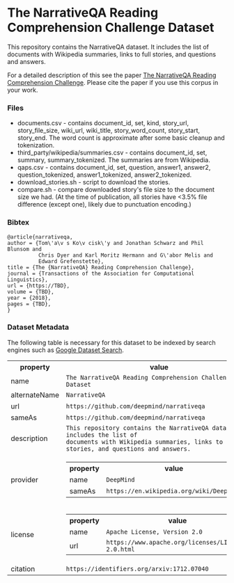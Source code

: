# The NarrativeQA Reading Comprehension Challenge Dataset

This repository contains the NarrativeQA dataset. It includes the list of
documents with Wikipedia summaries, links to full stories, and questions and
answers.

For a detailed description of this see the paper
[The NarrativeQA Reading Comprehension
Challenge](https://arxiv.org/abs/1712.07040).  Please cite the paper if you use
this corpus in your work.


### Files

* documents.csv - contains document_id, set, kind, story_url, story_file_size,
  wiki_url, wiki_title, story_word_count, story_start, story_end. The word count
  is approximate after some basic cleanup and tokenization.
* third_party/wikipedia/summaries.csv - contains document_id, set, summary,
  summary_tokenized. The summaries are from Wikipedia.
* qaps.csv - contains document_id, set, question, answer1, answer2,
  question_tokenized, answer1_tokenized, answer2_tokenized.
* download_stories.sh - script to download the stories.
* compare.sh - compare downloaded story's file size to the document size we had.
  (At the time of publication, all stories have <3.5% file difference (except
  one), likely due to punctuation encoding.)

### Bibtex

```
@article{narrativeqa,
author = {Tom\'a\v s Ko\v cisk\'y and Jonathan Schwarz and Phil Blunsom and
          Chris Dyer and Karl Moritz Hermann and G\'abor Melis and
          Edward Grefenstette},
title = {The {NarrativeQA} Reading Comprehension Challenge},
journal = {Transactions of the Association for Computational Linguistics},
url = {https://TBD},
volume = {TBD},
year = {2018},
pages = {TBD},
}
```

### Dataset Metadata
The following table is necessary for this dataset to be indexed by search
engines such as <a href="https://g.co/datasetsearch">Google Dataset Search</a>.
<div itemscope itemtype="http://schema.org/Dataset">
<table>
  <tr>
    <th>property</th>
    <th>value</th>
  </tr>
  <tr>
    <td>name</td>
    <td><code itemprop="name">The NarrativeQA Reading Comprehension Challenge Dataset</code></td>
  </tr>
  <tr>
    <td>alternateName</td>
    <td><code itemprop="alternateName">NarrativeQA</code></td>
  </tr>
  <tr>
    <td>url</td>
    <td><code itemprop="url">https://github.com/deepmind/narrativeqa</code></td>
  </tr>
  <tr>
    <td>sameAs</td>
    <td><code itemprop="sameAs">https://github.com/deepmind/narrativeqa</code></td>
  </tr>
  <tr>
    <td>description</td>
    <td><code itemprop="description">This repository contains the NarrativeQA dataset. It includes the list of
documents with Wikipedia summaries, links to full stories, and questions and answers.</code></td>
  </tr>
  <tr>
    <td>provider</td>
    <td>
      <div itemscope itemtype="http://schema.org/Organization" itemprop="provider">
        <table>
          <tr>
            <th>property</th>
            <th>value</th>
          </tr>
          <tr>
            <td>name</td>
            <td><code itemprop="name">DeepMind</code></td>
          </tr>
          <tr>
            <td>sameAs</td>
            <td><code itemprop="sameAs">https://en.wikipedia.org/wiki/DeepMind</code></td>
          </tr>
        </table>
      </div>
    </td>
  </tr>
  <tr>
    <td>license</td>
    <td>
      <div itemscope itemtype="http://schema.org/CreativeWork" itemprop="license">
        <table>
          <tr>
            <th>property</th>
            <th>value</th>
          </tr>
          <tr>
            <td>name</td>
            <td><code itemprop="name">Apache License, Version 2.0</code></td>
          </tr>
          <tr>
            <td>url</td>
            <td><code itemprop="url">https://www.apache.org/licenses/LICENSE-2.0.html</code></td>
          </tr>
        </table>
      </div>
    </td>
  </tr>
  <tr>
    <td>citation</td>
    <td><code itemprop="citation">https://identifiers.org/arxiv:1712.07040</code></td>
  </tr>
</table>
</div>
